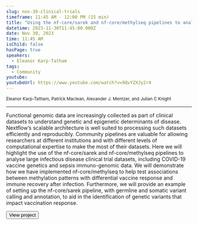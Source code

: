 ```yaml
---
slug: nov-30-clinical-trials
timeframe: 11:45 AM - 12:00 PM (15 min)
title: "Using the nf-core/sarek and nf-core/methylseq pipelines to analyse large clinical trial datasets"
datetime: 2023-11-30T11:45:00.000Z
date: Nov 30, 2023
time: 11:45 AM
isChild: false
hasPage: true
speakers:
  - Eleanor Karp-Tatham
tags:
  - Community
youtube:
youtubeUrl: https://www.youtube.com/watch?v=9QvYZXJy2r4
---
```

<div className="mb-4">
  <small className="typo-small">
    Eleanor Karp-Tatham, Patrick Maclean, Alexander J. Mentzer, and Julian C Knight
  </small>
</div>

<hr className="border-t border-gray-50 mb-4 opacity-20" />

Functional genomic data are increasingly collected as part of clinical datasets to understand genetic and epigenetic determinants of disease. Nextflow’s scalable architecture is well suited to processing such datasets efficiently and reproducibly. Community pipelines are valuable for allowing researchers at different institutions and with different levels of computational expertise to make the most of their datasets. Here we will highlight the use of the nf-core/sarek and nf-core/methylseq pipelines to analyse large infectious disease clinical trial datasets, including COVID-19 vaccine genetics and sepsis immuno-genomic data. We will demonstrate how we have implemented nf-core/methylseq to help test associations between methylation patterns with differential vaccine response and immune recovery after infection. Furthermore, we will provide an example of setting up the nf-core/sarek pipeline, with germline and somatic variant calling and annotation, to aid in the identification of genetic variants that impact vaccination response.

<div>
  <Button to="https://www.well.ox.ac.uk/" variant="secondary" size="md" arrow>
    View project
  </Button>
</div>
